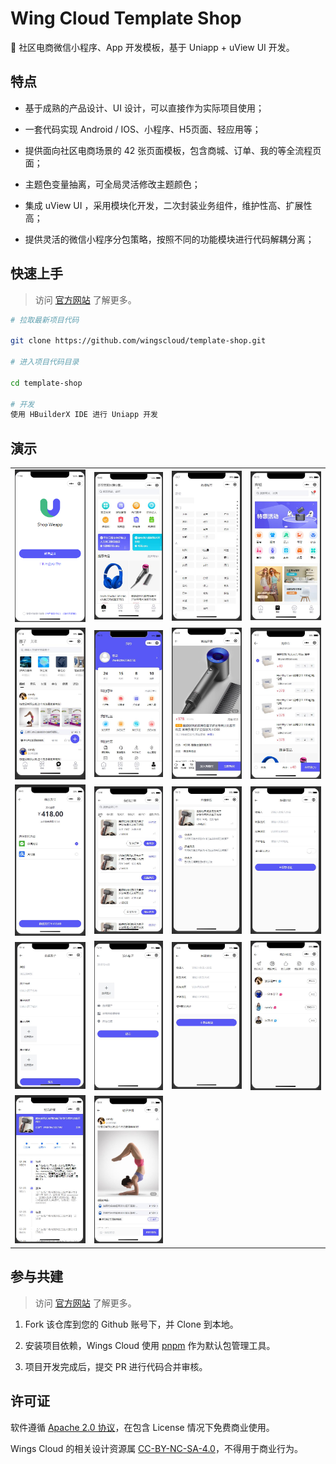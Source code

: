 # Wing Cloud Template Shop

🛒 社区电商微信小程序、App 开发模板，基于 Uniapp + uView UI 开发。

## 特点

- 基于成熟的产品设计、UI 设计，可以直接作为实际项目使用；

- 一套代码实现 Android / IOS、小程序、H5页面、轻应用等；

- 提供面向社区电商场景的 42 张页面模板，包含商城、订单、我的等全流程页面；

- 主题色变量抽离，可全局灵活修改主题颜色；

- 集成 uView UI ，采用模块化开发，二次封装业务组件，维护性高、扩展性高；

- 提供灵活的微信小程序分包策略，按照不同的功能模块进行代码解耦分离；

## 快速上手

> 访问 [官方网站](https://wingscloud.kaivanwong.me) 了解更多。

```sh
# 拉取最新项目代码

git clone https://github.com/wingscloud/template-shop.git

# 进入项目代码目录

cd template-shop

# 开发
使用 HBuilderX IDE 进行 Uniapp 开发
```

## 演示

<table>
	<tr>
		<td><img width="100%" src="https://github.com/wingscloud/assets/blob/main/packages/assets/template-shop/login.jpg?raw=true" /></td>
		<td><img width="100%" src="https://github.com/wingscloud/assets/blob/main/packages/assets/template-shop/home.jpg?raw=true" /></td>
		<td><img width="100%" src="https://github.com/wingscloud/assets/blob/main/packages/assets/template-shop/city-list.jpg?raw=true" /></td>
		<td><img width="100%" src="https://github.com/wingscloud/assets/blob/main/packages/assets/template-shop/shop-home.jpg?raw=true" /></td>
	</tr>
	<tr>
		<td><img width="100%" src="https://github.com/wingscloud/assets/blob/main/packages/assets/template-shop/community.jpg?raw=true" /></td>
		<td><img width="100%" src="https://github.com/wingscloud/assets/blob/main/packages/assets/template-shop/mine.jpg?raw=true" /></td>
		<td><img width="100%" src="https://github.com/wingscloud/assets/blob/main/packages/assets/template-shop/shop-detail.jpg?raw=true" /></td>
		<td><img width="100%" src="https://github.com/wingscloud/assets/blob/main/packages/assets/template-shop/shop-cart.jpg?raw=true" /></td>
	</tr>
	<tr>
		<td><img width="100%" src="https://github.com/wingscloud/assets/blob/main/packages/assets/template-shop/order-pay.jpg?raw=true" /></td>
		<td><img width="100%" src="https://github.com/wingscloud/assets/blob/main/packages/assets/template-shop/order-list.jpg?raw=true" /></td>
		<td><img width="100%" src="https://github.com/wingscloud/assets/blob/main/packages/assets/template-shop/order-after-sale.jpg?raw=true" /></td>
		<td><img width="100%" src="https://github.com/wingscloud/assets/blob/main/packages/assets/template-shop/address.jpg?raw=true" /></td>
	</tr>
	<tr>
		<td><img width="100%" src="https://github.com/wingscloud/assets/blob/main/packages/assets/template-shop/publish-community.jpg?raw=true" /></td>
		<td><img width="100%" src="https://github.com/wingscloud/assets/blob/main/packages/assets/template-shop/publish-post.jpg?raw=true" /></td>
		<td><img width="100%" src="https://github.com/wingscloud/assets/blob/main/packages/assets/template-shop/address.jpg?raw=true" /></td>
		<td><img width="100%" src="https://github.com/wingscloud/assets/blob/main/packages/assets/template-shop/mine-list.jpg?raw=true" /></td>
	</tr>
	<tr>
		<td><img width="100%" src="https://github.com/wingscloud/assets/blob/main/packages/assets/template-shop/order-express.jpg?raw=true" /></td>
		<td><img width="100%" src="https://github.com/wingscloud/assets/blob/main/packages/assets/template-shop/post.jpg?raw=true" /></td>
		<td></td>
		<td></td>
	</tr>
</table>

## 参与共建

> 访问 [官方网站](https://wingscloud.kaivanwong.me) 了解更多。

1. Fork 该仓库到您的 Github 账号下，并 Clone 到本地。

2. 安装项目依赖，Wings Cloud 使用 [pnpm](https://pnpm.io/) 作为默认包管理工具。

3. 项目开发完成后，提交 PR 进行代码合并审核。

## 许可证

软件遵循 [Apache 2.0 协议](https://www.apache.org/licenses/LICENSE-2.0)，在包含 License 情况下免费商业使用。

Wings Cloud 的相关设计资源属 [CC-BY-NC-SA-4.0](https://creativecommons.org/licenses/by-nd/4.0/)，不得用于商业行为。
